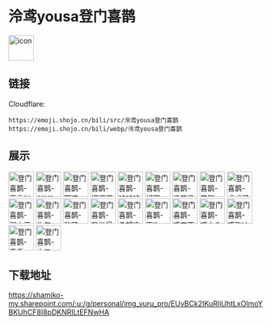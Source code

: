 # 泠鸢yousa登门喜鹊
<img src="https://emoji.shojo.cn/bili/src/泠鸢yousa登门喜鹊/icon.png" width="50" height="50" alt="icon">

## 链接
Cloudflare:
```
https://emoji.shojo.cn/bili/src/泠鸢yousa登门喜鹊
https://emoji.shojo.cn/bili/webp/泠鸢yousa登门喜鹊
```
## 展示
<img src="https://emoji.shojo.cn/bili/src/泠鸢yousa登门喜鹊/登门喜鹊-无言以对.png" width="50" height="50" alt="登门喜鹊-无言以对">
<img src="https://emoji.shojo.cn/bili/src/泠鸢yousa登门喜鹊/登门喜鹊-emm.png" width="50" height="50" alt="登门喜鹊-emm">
<img src="https://emoji.shojo.cn/bili/src/泠鸢yousa登门喜鹊/登门喜鹊-啊这.png" width="50" height="50" alt="登门喜鹊-啊这">
<img src="https://emoji.shojo.cn/bili/src/泠鸢yousa登门喜鹊/登门喜鹊-摆摆摆.png" width="50" height="50" alt="登门喜鹊-摆摆摆">
<img src="https://emoji.shojo.cn/bili/src/泠鸢yousa登门喜鹊/登门喜鹊-吨吨吨.png" width="50" height="50" alt="登门喜鹊-吨吨吨">
<img src="https://emoji.shojo.cn/bili/src/泠鸢yousa登门喜鹊/登门喜鹊-好耶.png" width="50" height="50" alt="登门喜鹊-好耶">
<img src="https://emoji.shojo.cn/bili/src/泠鸢yousa登门喜鹊/登门喜鹊-没羞没臊.png" width="50" height="50" alt="登门喜鹊-没羞没臊">
<img src="https://emoji.shojo.cn/bili/src/泠鸢yousa登门喜鹊/登门喜鹊-美腿.png" width="50" height="50" alt="登门喜鹊-美腿">
<img src="https://emoji.shojo.cn/bili/src/泠鸢yousa登门喜鹊/登门喜鹊-求求了.png" width="50" height="50" alt="登门喜鹊-求求了">
<img src="https://emoji.shojo.cn/bili/src/泠鸢yousa登门喜鹊/登门喜鹊-弱小无助.png" width="50" height="50" alt="登门喜鹊-弱小无助">
<img src="https://emoji.shojo.cn/bili/src/泠鸢yousa登门喜鹊/登门喜鹊-生气.png" width="50" height="50" alt="登门喜鹊-生气">
<img src="https://emoji.shojo.cn/bili/src/泠鸢yousa登门喜鹊/登门喜鹊-酸了.png" width="50" height="50" alt="登门喜鹊-酸了">
<img src="https://emoji.shojo.cn/bili/src/泠鸢yousa登门喜鹊/登门喜鹊-我觉得OK.png" width="50" height="50" alt="登门喜鹊-我觉得OK">
<img src="https://emoji.shojo.cn/bili/src/泠鸢yousa登门喜鹊/登门喜鹊-希望没事.png" width="50" height="50" alt="登门喜鹊-希望没事">
<img src="https://emoji.shojo.cn/bili/src/泠鸢yousa登门喜鹊/登门喜鹊-下次一定.png" width="50" height="50" alt="登门喜鹊-下次一定">
<img src="https://emoji.shojo.cn/bili/src/泠鸢yousa登门喜鹊/登门喜鹊-鸢宝不要.png" width="50" height="50" alt="登门喜鹊-鸢宝不要">
<img src="https://emoji.shojo.cn/bili/src/泠鸢yousa登门喜鹊/登门喜鹊-鸢大头.png" width="50" height="50" alt="登门喜鹊-鸢大头">
<img src="https://emoji.shojo.cn/bili/src/泠鸢yousa登门喜鹊/登门喜鹊-鸢飞冲天.png" width="50" height="50" alt="登门喜鹊-鸢飞冲天">
<img src="https://emoji.shojo.cn/bili/src/泠鸢yousa登门喜鹊/登门喜鹊-真香.png" width="50" height="50" alt="登门喜鹊-真香">
<img src="https://emoji.shojo.cn/bili/src/泠鸢yousa登门喜鹊/登门喜鹊-中二.png" width="50" height="50" alt="登门喜鹊-中二">

## 下载地址

https://shamiko-my.sharepoint.com/:u:/g/personal/img_yuru_pro/EUvBCk2IKuRIiUhtLxOImoYBKUhCF8I8pDKNRILtEFNwHA